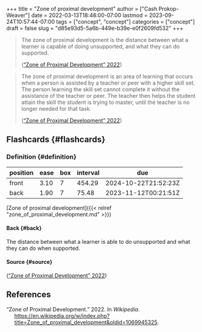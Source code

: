 +++
title = "Zone of proximal development"
author = ["Cash Prokop-Weaver"]
date = 2022-03-13T18:48:00-07:00
lastmod = 2023-09-24T10:57:44-07:00
tags = ["concept", "concept"]
categories = ["concept"]
draft = false
slug = "d85e93d5-5a6b-449e-b39e-e0f2609fd532"
+++

> The zone of proximal development is the distance between what a learner is capable of doing unsupported, and what they can do supported.
>
> (<a href="#citeproc_bib_item_1">“Zone of Proximal Development” 2022</a>)

<!--quoteend-->

> The zone of proximal development is an area of learning that occurs when a person is assisted by a teacher or peer with a higher skill set. The person learning the skill set cannot complete it without the assistance of the teacher or peer. The teacher then helps the student attain the skill the student is trying to master, until the teacher is no longer needed for that task.
>
> (<a href="#citeproc_bib_item_1">“Zone of Proximal Development” 2022</a>)


## Flashcards {#flashcards}


### Definition {#definition}

| position | ease | box | interval | due                  |
|----------|------|-----|----------|----------------------|
| front    | 3.10 | 7   | 454.29   | 2024-10-22T21:52:23Z |
| back     | 1.90 | 7   | 75.48    | 2023-11-12T00:21:51Z |

[Zone of proximal development]({{< relref "zone_of_proximal_development.md" >}})


#### Back {#back}

The distance between what a learner is able to do unsupported and what they can do when supported.


#### Source {#source}

(<a href="#citeproc_bib_item_1">“Zone of Proximal Development” 2022</a>)

## References

<style>.csl-entry{text-indent: -1.5em; margin-left: 1.5em;}</style><div class="csl-bib-body">
  <div class="csl-entry"><a id="citeproc_bib_item_1"></a>“Zone of Proximal Development.” 2022. In <i>Wikipedia</i>. <a href="https://en.wikipedia.org/w/index.php?title=Zone_of_proximal_development&oldid=1069945325">https://en.wikipedia.org/w/index.php?title=Zone_of_proximal_development&#38;oldid=1069945325</a>.</div>
</div>
